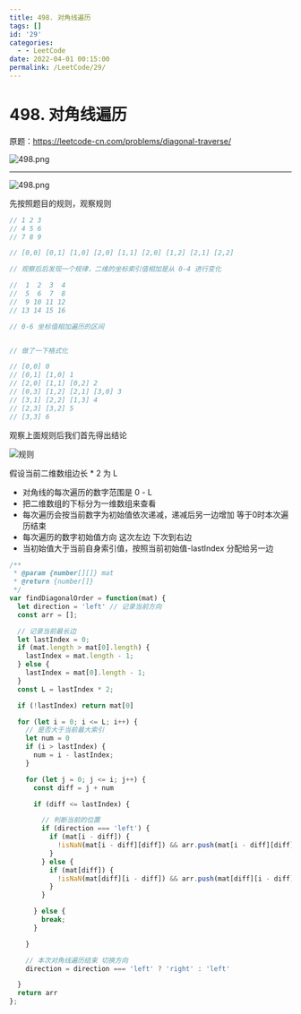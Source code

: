 ```yaml
---
title: 498. 对角线遍历
tags: []
id: '29'
categories:
  - - LeetCode
date: 2022-04-01 00:15:00
permalink: /LeetCode/29/
---
```


# 498. 对角线遍历

原题：https://leetcode-cn.com/problems/diagonal-traverse/

![498.png](https://s2.loli.net/2022/03/31/s2WBEwN7rmtfAKT.png)
<!--more-->
***

![498.png](https://s2.loli.net/2022/03/31/rDeta4A2N7Yqo8s.png)

先按照题目的规则，观察规则

``` javascript
// 1 2 3
// 4 5 6
// 7 8 9

// [0,0] [0,1] [1,0] [2,0] [1,1] [2,0] [1,2] [2,1] [2,2]

// 观察后后发现一个规律，二维的坐标索引值相加是从 0-4 进行变化

```

``` javascript
//  1  2  3  4
//  5  6  7  8
//  9 10 11 12
// 13 14 15 16

// 0-6 坐标值相加遍历的区间


// 做了一下格式化

// [0,0] 0
// [0,1] [1,0] 1
// [2,0] [1,1] [0,2] 2
// [0,3] [1,2] [2,1] [3,0] 3
// [3,1] [2,2] [1,3] 4
// [2,3] [3,2] 5
// [3,3] 6
```

观察上面规则后我们首先得出结论

![规则](https://s2.loli.net/2022/03/31/Eo3RIJDhr68ZeXl.png)

假设当前二维数组边长 * 2 为 L
- 对角线的每次遍历的数字范围是 0 - L
- 把二维数组的下标分为一维数组来查看
- 每次遍历会按当前数字为初始值依次递减，递减后另一边增加 等于0时本次遍历结束
- 每次遍历的数字初始值方向 这次左边 下次到右边
- 当初始值大于当前自身索引值，按照当前初始值-lastIndex 分配给另一边

``` javascript
/**
 * @param {number[][]} mat
 * @return {number[]}
 */
var findDiagonalOrder = function(mat) {
  let direction = 'left' // 记录当前方向
  const arr = [];

  // 记录当前最长边
  let lastIndex = 0;
  if (mat.length > mat[0].length) {
    lastIndex = mat.length - 1;
  } else {
    lastIndex = mat[0].length - 1;
  }
  const L = lastIndex * 2;

  if (!lastIndex) return mat[0]

  for (let i = 0; i <= L; i++) {
    // 是否大于当前最大索引
    let num = 0
    if (i > lastIndex) {
      num = i - lastIndex;
    }

    for (let j = 0; j <= i; j++) {
      const diff = j + num

      if (diff <= lastIndex) {

        // 判断当前的位置
        if (direction === 'left') {
          if (mat[i - diff]) {
            !isNaN(mat[i - diff][diff]) && arr.push(mat[i - diff][diff]);
          }
        } else {
          if (mat[diff]) {
            !isNaN(mat[diff][i - diff]) && arr.push(mat[diff][i - diff]);
          }
        }

      } else {
        break;
      }

    }

    // 本次对角线遍历结束 切换方向
    direction = direction === 'left' ? 'right' : 'left'

  }
  return arr
};
```